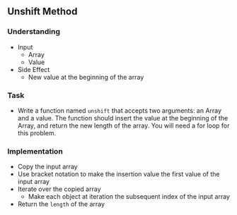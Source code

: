 ## Unshift Method

### Understanding
- Input
  + Array
  + Value
- Side Effect
  + New value at the beginning of the array

### Task
- Write a function named `unshift` that accepts two arguments: an Array and a value. The function should insert the value at the beginning of the Array, and return the new length of the array. You will need a for loop for this problem.

### Implementation
- Copy the input array
- Use bracket notation to make the insertion value the first value of the input array
- Iterate over the copied array
  + Make each object at iteration the subsequent index of the input array
- Return the `length` of the array